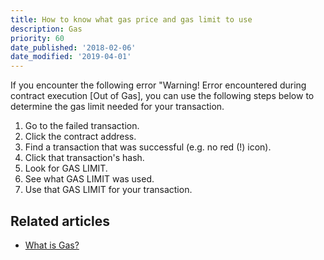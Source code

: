 ```yaml
---
title: How to know what gas price and gas limit to use
description: Gas
priority: 60
date_published: '2018-02-06'
date_modified: '2019-04-01'
---
```


If you encounter the following error "Warning! Error encountered during contract execution [Out of Gas], you can use the following steps below to determine the gas limit needed for your transaction.

1. Go to the failed transaction.
2. Click the contract address.
3. Find a transaction that was successful (e.g. no red (!) icon).
4. Click that transaction's hash.
5. Look for GAS LIMIT.
6. See what GAS LIMIT was used.
7. Use that GAS LIMIT for your transaction.

## Related articles

* [What is Gas?](/general-knowledge/ethereum-blockchain/what-is-gas)
